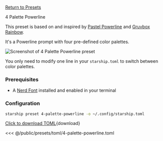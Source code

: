 [Return to Presets](./#pastel-powerline)

4 Palette Powerline

This preset is based on and inspired by [Pastel Powerline](./pastel-powerline.md) and [Gruvbox Rainbow](gruvbox-rainbow.md).

It's a Powerline prompt with four pre-defined color palettes.

![Screenshot of 4 Palette Powerline preset](/presets/img/4-palettes-powerline.png)

You only need to modify one line in your `starship.toml` to switch between color palettes.

### Prerequisites

- A [Nerd Font](https://www.nerdfonts.com/) installed and enabled in your terminal

### Configuration

```sh
starship preset 4-palette-powerline -o ~/.config/starship.toml
```

[Click to download TOML](/presets/toml/4-palette-powerline.toml){download}

<<< @/public/presets/toml/4-palette-powerline.toml
